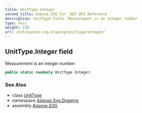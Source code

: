 ```yaml
---
title: UnitType.Integer
second_title: Aspose.SVG for .NET API Reference
description: UnitType field. Measurement is an integer number
type: docs
weight: 130
url: /net/aspose.svg.drawing/unittype/integer/
---
```

## UnitType.Integer field

Measurement is an integer number.

```csharp
public static readonly UnitType Integer;
```

### See Also

* class [UnitType](../)
* namespace [Aspose.Svg.Drawing](../../unittype/)
* assembly [Aspose.SVG](../../../)
